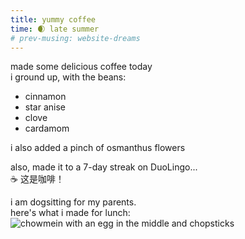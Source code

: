 ```yaml
---
title: yummy coffee
time: 🌒 late summer
# prev-musing: website-dreams
---
```

made some delicious coffee today  
i ground up, with the beans:
- cinnamon
- star anise
- clove
- cardamom  

i also added a pinch of osmanthus flowers

also, made it to a 7-day streak on DuoLingo...  
☕️ 这是咖啡！  

i am dogsitting for my parents.  
here's what i made for lunch:   
![chowmein with an egg in the middle and chopsticks](/assets/images/chowmein.png "lunch!")